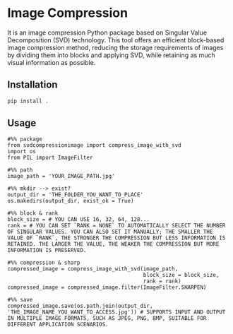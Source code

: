 # Image Compression

It is an image compression Python package based on Singular Value Decomposition (SVD) technology. This tool offers an efficient block-based image compression method, reducing the storage requirements of images by dividing them into blocks and applying SVD, while retaining as much visual information as possible.

## Installation

```bash
pip install .
```

## Usage

```
#%% package
from svdcompressionimage import compress_image_with_svd
import os
from PIL import ImageFilter

#%% path
image_path = 'YOUR_IMAGE_PATH.jpg'

#%% mkdir --> exist?
output_dir = 'THE_FOLDER_YOU_WANT_TO_PLACE'
os.makedirs(output_dir, exist_ok = True)

#%% block & rank
block_size = # YOU CAN USE 16, 32, 64, 128...
rank = # YOU CAN SET `RANK = NONE` TO AUTOMATICALLY SELECT THE NUMBER OF SINGULAR VALUES. YOU CAN ALSO SET IT MANUALLY; THE SMALLER THE VALUE OF `RANK`, THE STRONGER THE COMPRESSION BUT LESS INFORMATION IS RETAINED. THE LARGER THE VALUE, THE WEAKER THE COMPRESSION BUT MORE INFORMATION IS PRESERVED.

#%% compression & sharp
compressed_image = compress_image_with_svd(image_path, 
                                           block_size = block_size, 
                                           rank = rank)
compressed_image = compressed_image.filter(ImageFilter.SHARPEN)

#%% save
compressed_image.save(os.path.join(output_dir, 'THE_IMAGE_NAME_YOU_WANT_TO_ACCESS.jpg')) # SUPPORTS INPUT AND OUTPUT IN MULTIPLE IMAGE FORMATS, SUCH AS JPEG, PNG, BMP, SUITABLE FOR DIFFERENT APPLICATION SCENARIOS.

```
